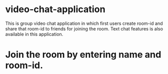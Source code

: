 # video-chat-application
This is group video chat application in which first users create room-id and share that room-id to friends for joining the room. Text chat features is also available in this application.

# Join the room by entering name and room-id.
